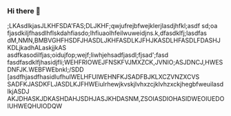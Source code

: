 ### Hi there 👋

;LKAsdlkjasJLKHFSDA'FAS;DLJKHF;qwjufrejbfwejklerjlasdjhfkl;asdf sd;oa
fjasdkiljfhasdlhflskdahfiasdo;lhfiuaolhfeilwuweidjns.k,dfasdklfj;lasdfas
dM,NMN,BMBVGHFHSDFJHASDLJKHFASDLKJFHJKASDLHFASDLFDASHJKDLjkadhALaskjjkAS
asdfkasodilfjas;oidujfop;wejf;liwhjehsadfjasdl;fjsad';fasd
fasdfasdklfjhasidjfli;WEHFRIOWEJFNSKFVJMXZCK,JVNIO;ASJDNCJ,HWESDNFJK.WEBFWEbnkl;/SDD
[asdfhjasdfhasidlufhuIWELHFUIWEHNFKJSADFBJKLXCZVNZXCVS
SADFKJASDKFLJASDLKJFHWEiulrhewjkvskjlvhxzcjklvhzxckjhegbfweuilasdlkjASDJ
AKJDHASKJDKASHDAHJSDHJASJKHDASNM,ZSOIASDIOHASIDWEOIUEDOIUHWEQHUIODQW
